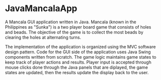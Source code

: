 JavaMancalaApp
==============

A Mancala GUI application written in Java.
Mancala (known in the Philippines as "Sunka") is a two player board game that consists of holes and beads. 
The objective of the game is to collect the most beads by clearing the holes at alternating turns.

The implementation of the application is organized using the MVC software design pattern.  Code for the GUI side 
of the application uses Java Swing components written from scratch.  The game logic maintains game states to keep
track of player actions and results.  Player input is accepted through mouse clicks done through the Java panels 
that are diplayed, the game states are updated, then the results update the display back to the user.
